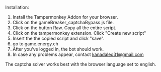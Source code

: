Installation:
1. Install the Tampermonkey Addon for your browser.
2. Click on the gameBreaker_captchaBypass.js file.
3. Click on the button Raw. Copy all the entire script.
4. Click on the tampermonkey extension. Click "Create new script"
5. Insert the the copied script and click "save".
6. go to game.energy.ch
7. After you've logged in, the bot should work.
8. In case any problems appear, contact kanadaleo31@gmail.com 

The captcha solver works best with the browser language set to english.
